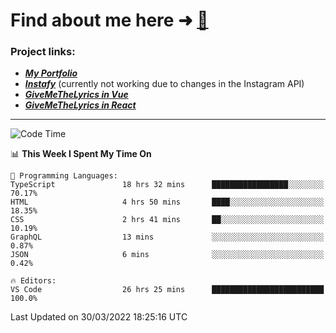 # Find about me here ➜ [🧑](https://pauabella.dev)

### Project links:
- ***[My Portfolio](https://pauabella.dev)***
- ***[Instafy](https://instafy.me)*** (currently not working due to changes in the Instagram API)
- ***[GiveMeTheLyrics in Vue](https://lyrics.pauabella.dev)***
- ***[GiveMeTheLyrics in React](https://pauabella.dev/GiveMeTheLyrics)***

---
<!--START_SECTION:waka-->
![Code Time](http://img.shields.io/badge/Code%20Time-901%20hrs%2048%20mins-blue)

📊 **This Week I Spent My Time On** 

```text
💬 Programming Languages: 
TypeScript               18 hrs 32 mins      █████████████████░░░░░░░░   70.17% 
HTML                     4 hrs 50 mins       ████░░░░░░░░░░░░░░░░░░░░░   18.35% 
CSS                      2 hrs 41 mins       ██░░░░░░░░░░░░░░░░░░░░░░░   10.19% 
GraphQL                  13 mins             ░░░░░░░░░░░░░░░░░░░░░░░░░   0.87% 
JSON                     6 mins              ░░░░░░░░░░░░░░░░░░░░░░░░░   0.42%

🔥 Editors: 
VS Code                  26 hrs 25 mins      █████████████████████████   100.0%

```


 Last Updated on 30/03/2022 18:25:16 UTC
<!--END_SECTION:waka-->
